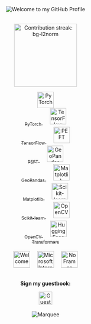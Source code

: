 <!--  █████  B E N   G E O R G E   •   G I T H U B   P R O F I L E  █████  -->

<!-- "Hero" Header -->
<div align="center">
  <img src="https://raw.githubusercontent.com/BrunnerLivio/brunnerlivio/master/images/welcome.png" alt="Welcome to my GitHub Profile" />
  <br /><br />
</div>

<!-- Streak -->
<p align="center">
  <img
    height="170"
    src="https://github-readme-streak-stats.herokuapp.com?user=bg-l2norm&theme=transparent&hide_border=true&ring=FF0080&fire=FF6F00&currStreakNum=00E5FF&sideNums=FFD300&currStreakLabel=8A2BE2&sideLabels=00FF6A&dates=00B3FF"
    alt="Contribution streak: bg-l2norm" />
</p>

<!-- Toolbox -->
<div align="center">
  <a href="https://pytorch.org/" title="PyTorch">
    <img src="https://cdn.simpleicons.org/pytorch/FF1744" alt="PyTorch" height="44" />
    <br /><sub>PyTorch</sub>
  </a>
  &nbsp;&nbsp;&nbsp;&nbsp;
  <a href="https://www.tensorflow.org/" title="TensorFlow">
    <img src="https://cdn.simpleicons.org/tensorflow/FF6F00" alt="TensorFlow" height="44" />
    <br /><sub>TensorFlow</sub>
  </a>
  &nbsp;&nbsp;&nbsp;&nbsp;
  <a href="https://github.com/huggingface/peft" title="PEFT (Hugging Face)">
    <img src="https://cdn.simpleicons.org/huggingface/FF00A8" alt="PEFT" height="44" />
    <br /><sub>PEFT</sub>
  </a>
  &nbsp;&nbsp;&nbsp;&nbsp;
  <a href="https://geopandas.org/" title="GeoPandas">
    <img src="https://geopandas.org/en/stable/_images/geopandas_logo.svg" alt="GeoPandas" height="44" />
    <br /><sub>GeoPandas</sub>
  </a>
  &nbsp;&nbsp;&nbsp;&nbsp;
  <a href="https://matplotlib.org/" title="Matplotlib">
    <img src="https://cdn.simpleicons.org/matplotlib/8A2BE2" alt="Matplotlib" height="44" />
    <br /><sub>Matplotlib</sub>
  </a>
  &nbsp;&nbsp;&nbsp;&nbsp;
  <a href="https://scikit-learn.org/" title="Scikit-learn">
    <img src="https://cdn.simpleicons.org/scikitlearn/00FF6A" alt="Scikit-learn" height="44" />
    <br /><sub>Scikit-learn</sub>
  </a>
  &nbsp;&nbsp;&nbsp;&nbsp;
  <a href="https://opencv.org/" title="OpenCV">
    <img src="https://cdn.simpleicons.org/opencv/00B3FF" alt="OpenCV" height="44" />
    <br /><sub>OpenCV</sub>
  </a>
  &nbsp;&nbsp;&nbsp;&nbsp;
  <a href="https://huggingface.co/docs/transformers/index" title="Hugging Face Transformers">
    <img src="https://cdn.simpleicons.org/huggingface/FFD300" alt="Hugging Face Transformers" height="44" />
    <br /><sub>Transformers</sub>
  </a>
</div>

<br />

<!-- Vintage badges (purely decorative for the style) -->
<div align="center">
  <img src="https://raw.githubusercontent.com/fnky/fnky/fnky/img/welcome-fire.gif" alt="Welcome" height="45" />
  <span>&nbsp;&nbsp;&nbsp;</span>
  <img src="https://raw.githubusercontent.com/BrunnerLivio/brunnerlivio/master/images/ie_logo.gif" alt="Microsoft Internet Explorer" height="45" />
  <span>&nbsp;&nbsp;&nbsp;</span>
  <img src="https://raw.githubusercontent.com/BrunnerLivio/brunnerlivio/master/images/noframes.gif" alt="No Frames" height="45" />
</div>

<br />

<!-- Guestbook CTA (vintage staple) -->
<div align="center">
  <p><strong>Sign my guestbook:</strong></p>
  <a href="https://github.com/bg-l2norm/bg-l2norm/issues/new?title=Guestbook%20entry&body=Name%3A%20%0ADate%3A%20%0AMessage%3A%20">
    <img src="https://raw.githubusercontent.com/fnky/fnky/fnky/img/guestbook.gif" alt="Guest book" height="36">
  </a>
</div>

<br />

<!-- Footer (extra retro flair) -->
<div align="center">
  <img src="https://raw.githubusercontent.com/BrunnerLivio/brunnerlivio/master/images/marquee.svg" alt="Marquee" />
  <br /><br />
</div>
